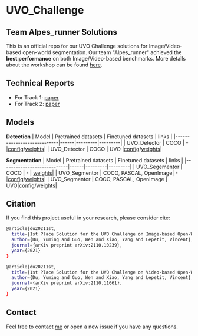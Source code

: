 # UVO_Challenge
## Team Alpes_runner Solutions
This is an official repo for our UVO Challenge solutions for Image/Video-based open-world segmentation. Our team "Alpes_runner" achieved the **best performance** on both Image/Video-based benchmarks. More details about the workshop can be found [here](https://sites.google.com/view/unidentified-video-object/home?authuser=0).

## Technical Reports
- For Track 1: [paper](https://arxiv.org/abs/2110.10239)
- For Track 2: [paper](https://arxiv.org/abs/2110.11661)

## Models
**Detection**
| Model                      | Pretrained datasets | Finetuned datasets | links   |
|----------------------------|------|---------|---------|
| UVO_Detector     | COCO | - |[config](./Track1/detection/configs/uvo/swin_l_carafe_simota_focal_giou_iouhead_tower_dcn_coco_384.py)/[weights](https://drive.google.com/file/d/1SmRUdYljUmYxLkbwfdJqys_lWPu7kN3q/view?usp=sharing)|
| UVO_Detector     | COCO | UVO |[config](./Track1/detection/configs/uvo/swin_l_carafe_simota_focal_giou_iouhead_tower_dcn_coco_384_uvo_finetune.py)/[weights](https://drive.google.com/file/d/1VdtZ6D34VlaUprUqoxRIiLj2ab5hLOaZ/view?usp=sharing)|

**Segmentation**
| Model                      | Pretrained datasets | Finetuned datasets | links   |
|----------------------------|------|---------|---------|
| UVO_Segementor    | COCO | - | [weights](https://drive.google.com/file/d/1VC7oS1x6ttQ4t-Px3r8BfbQP7FfhgRj-/view?usp=sharing)|
| UVO_Segmentor     | COCO, PASCAL, OpenImage| - |[config](./Track1/segmentation/configs/swin/swin_l_upper_w_jitter_training.py)/[weights](https://drive.google.com/file/d/1DCMUWSbNyNJfjneitUMUrJzrOb9C3n_M/view?usp=sharing)|
| UVO_Segmentor     | COCO, PASCAL, OpenImage | UVO|[config](./Track1/segmentation/configs/swin/swin_l_upper_w_jitter_uvo_finetune_training.py)/[weights](https://drive.google.com/file/d/10EeNkJkFRaPNhGeRAegrSdY-VslrgFrZ/view?usp=sharing)|

## Citation
If you find this project useful in your research, please consider cite:
```bash
@article{du20211st,
  title={1st Place Solution for the UVO Challenge on Image-based Open-World Segmentation 2021},
  author={Du, Yuming and Guo, Wen and Xiao, Yang and Lepetit, Vincent},
  journal={arXiv preprint arXiv:2110.10239},
  year={2021}
}

@article{du20211st,
  title={1st Place Solution for the UVO Challenge on Video-based Open-World Segmentation 2021},
  author={Du, Yuming and Guo, Wen and Xiao, Yang and Lepetit, Vincent},
  journal={arXiv preprint arXiv:2110.11661},
  year={2021}
}
```

## Contact
Feel free to contact [me](yuming.du@enpc.fr) or open a new issue if you have any questions.
